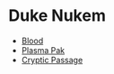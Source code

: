 # Duke Nukem

* [Blood](./Blood)
* [Plasma Pak](./Plasma%20Pak)
* [Cryptic Passage](./Cryptic%20Passage)
